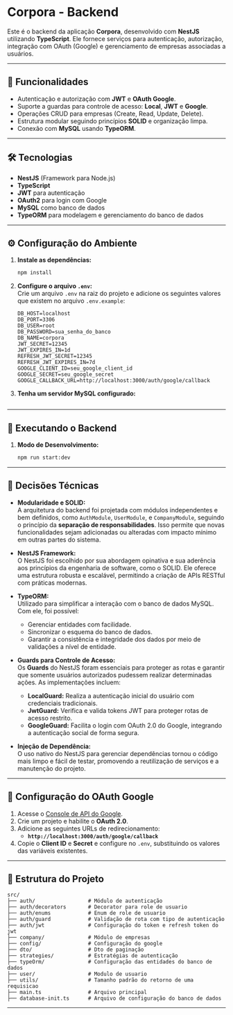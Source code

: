 
# Corpora - Backend

Este é o backend da aplicação **Corpora**, desenvolvido com **NestJS** utilizando **TypeScript**. Ele fornece serviços para autenticação, autorização, integração com OAuth (Google) e gerenciamento de empresas associadas a usuários.

---

## 🚀 Funcionalidades

- Autenticação e autorização com **JWT** e **OAuth Google**.
- Suporte a guardas para controle de acesso: **Local**, **JWT** e **Google**.
- Operações CRUD para empresas (Create, Read, Update, Delete).
- Estrutura modular seguindo princípios **SOLID** e organização limpa.
- Conexão com **MySQL** usando **TypeORM**.

---

## 🛠️ Tecnologias

- **NestJS** (Framework para Node.js)
- **TypeScript**
- **JWT** para autenticação
- **OAuth2** para login com Google
- **MySQL** como banco de dados
- **TypeORM** para modelagem e gerenciamento do banco de dados

---

## ⚙️ Configuração do Ambiente

1. **Instale as dependências:**
   ```bash
   npm install
   ```

2. **Configure o arquivo `.env`:**  
   Crie um arquivo `.env` na raiz do projeto e adicione os seguintes valores que existem no arquivo `.env.example`:

   ```plaintext
   DB_HOST=localhost
   DB_PORT=3306
   DB_USER=root
   DB_PASSWORD=sua_senha_do_banco
   DB_NAME=corpora
   JWT_SECRET=12345
   JWT_EXPIRES_IN=1d
   REFRESH_JWT_SECRET=12345
   REFRESH_JWT_EXPIRES_IN=7d
   GOOGLE_CLIENT_ID=seu_google_client_id
   GOOGLE_SECRET=seu_google_secret
   GOOGLE_CALLBACK_URL=http://localhost:3000/auth/google/callback
   ```

3. **Tenha um servidor MySQL configurado:**  

   ```

---

## 🏃 Executando o Backend

1. **Modo de Desenvolvimento:**
   ```bash
   npm run start:dev
   ```

---

## 📖 Decisões Técnicas

- **Modularidade e SOLID:**  
  A arquitetura do backend foi projetada com módulos independentes e bem definidos, como `AuthModule`, `UserModule`, e `CompanyModule`, seguindo o princípio da **separação de responsabilidades**. Isso permite que novas funcionalidades sejam adicionadas ou alteradas com impacto mínimo em outras partes do sistema.

- **NestJS Framework:**  
  O NestJS foi escolhido por sua abordagem opinativa e sua aderência aos princípios da engenharia de software, como o SOLID. Ele oferece uma estrutura robusta e escalável, permitindo a criação de APIs RESTful com práticas modernas.

- **TypeORM:**  
  Utilizado para simplificar a interação com o banco de dados MySQL. Com ele, foi possível:
  - Gerenciar entidades com facilidade.
  - Sincronizar o esquema do banco de dados.
  - Garantir a consistência e integridade dos dados por meio de validações a nível de entidade.

- **Guards para Controle de Acesso:**  
  Os **Guards** do NestJS foram essenciais para proteger as rotas e garantir que somente usuários autorizados pudessem realizar determinadas ações. As implementações incluem:
  - **LocalGuard:** Realiza a autenticação inicial do usuário com credenciais tradicionais.
  - **JwtGuard:** Verifica e valida tokens JWT para proteger rotas de acesso restrito.
  - **GoogleGuard:** Facilita o login com OAuth 2.0 do Google, integrando a autenticação social de forma segura.

- **Injeção de Dependência:**  
  O uso nativo do NestJS para gerenciar dependências tornou o código mais limpo e fácil de testar, promovendo a reutilização de serviços e a manutenção do projeto.

---

## 🔑 Configuração do OAuth Google

1. Acesse o [Console de API do Google](https://console.developers.google.com/).
2. Crie um projeto e habilite o **OAuth 2.0**.
3. Adicione as seguintes URLs de redirecionamento:
   - **`http://localhost:3000/auth/google/callback`**
4. Copie o **Client ID** e **Secret** e configure no `.env`, substituindo os valores das variáveis existentes.

---

## 📂 Estrutura do Projeto

```plaintext
src/
├── auth/                 # Módulo de autenticação
├── auth/decorators       # Decorator para role de usuario
├── auth/enums            # Enum de role de usuario
├── auth/guard            # Validação de rota com tipo de autenticação
├── auth/jwt              # Configuração do token e refresh token do jwt 
├── company/              # Módulo de empresas
├── config/               # Configuração do google 
├── dto/                  # Dto de paginação
├── strategies/           # Estratégias de autenticação
├── typeOrm/              # Configuração das entidades do banco de dados
├── user/                 # Modulo de usuario
├── utils/                # Tamanho padrão do retorno de uma requisicao
├── main.ts               # Arquivo principal
├── database-init.ts      # Arquivo de configuração do banco de dados
```

---
